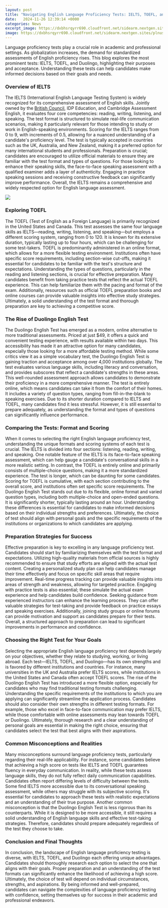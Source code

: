 ```yaml
---
layout: post
title: "Navigating English Language Proficiency Tests: IELTS, TOEFL, and Duolingo"
date:   2024-11-26 12:39:14 +0000
categories: News
excerpt_image: https://dxbhsrqyrr690.cloudfront.net/sidearm.nextgen.sites/plnusealions.com/images/responsive_2023/default_image.png
image: https://dxbhsrqyrr690.cloudfront.net/sidearm.nextgen.sites/plnusealions.com/images/responsive_2023/default_image.png
---
```


Language proficiency tests play a crucial role in academic and professional settings. As globalization increases, the demand for standardized assessments of English proficiency rises. This blog explores the most prominent tests: IELTS, TOEFL, and Duolingo, highlighting their purposes and acceptance. Understanding these tests can help candidates make informed decisions based on their goals and needs.
### Overview of IELTS
The IELTS (International English Language Testing System) is widely recognized for its comprehensive assessment of English skills. Jointly owned by the [British Council](https://us.edu.vn/en/British_Council), IDP Education, and Cambridge Assessment English, it evaluates four core competencies: reading, writing, listening, and speaking. The test format is structured to simulate real-life communication scenarios, making it particularly relevant for those intending to study or work in English-speaking environments. 
Scoring for the IELTS ranges from 0 to 9, with increments of 0.5, allowing for a nuanced understanding of a candidate's proficiency level. The test is typically accepted in countries such as the UK, Australia, and New Zealand, making it a preferred option for many international students and professionals. Preparation is crucial; candidates are encouraged to utilize official materials to ensure they are familiar with the test format and types of questions. 
For those looking to enhance their speaking skills, the face-to-face speaking assessment with a qualified examiner adds a layer of authenticity. Engaging in practice speaking sessions and receiving constructive feedback can significantly improve performance. Overall, the IELTS remains a comprehensive and widely respected option for English language assessment.

![](https://dxbhsrqyrr690.cloudfront.net/sidearm.nextgen.sites/plnusealions.com/images/responsive_2023/default_image.png)
### Exploring TOEFL
The TOEFL (Test of English as a Foreign Language) is primarily recognized in the United States and Canada. This test assesses the same four language skills as IELTS—reading, writing, listening, and speaking—but employs a different scoring system, ranging from 0 to 120. It is known for its extensive duration, typically lasting up to four hours, which can be challenging for some test-takers.
TOEFL is predominantly administered in an online format, which allows for a more flexible testing environment. Institutions often have specific score requirements, including section-wise cut-offs, making it essential for candidates to be familiar with the test's structure and expectations. Understanding the types of questions, particularly in the reading and listening sections, is crucial for effective preparation.
Many candidates benefit from taking practice tests that reflect the actual TOEFL experience. This can help familiarize them with the pacing and format of the exam. Additionally, resources such as official TOEFL preparation books and online courses can provide valuable insights into effective study strategies. Ultimately, a solid understanding of the test format and thorough preparation are key to achieving a competitive score.
### The Rise of Duolingo English Test
The Duolingo English Test has emerged as a modern, online alternative to more traditional assessments. Priced at just $49, it offers a quick and convenient testing experience, with results available within two days. This accessibility has made it an attractive option for many candidates, especially those looking for a more affordable testing method. 
While some critics view it as a simple vocabulary test, the Duolingo English Test is gaining traction and acceptance among over 4,000 institutions globally. The test evaluates various language skills, including literacy and conversation, and provides subscores that reflect a candidate's strengths in these areas. This well-rounded assessment approach allows candidates to demonstrate their proficiency in a more comprehensive manner.
The test is entirely online, which means candidates can take it from the comfort of their homes. It includes a variety of question types, ranging from fill-in-the-blank to speaking exercises. Due to its shorter duration compared to IELTS and TOEFL, many candidates find it less stressful. However, it is still essential to prepare adequately, as understanding the format and types of questions can significantly influence performance.
### Comparing the Tests: Format and Scoring
When it comes to selecting the right English language proficiency test, understanding the unique formats and scoring systems of each test is crucial. The IELTS is divided into four sections: listening, reading, writing, and speaking. One notable feature of the IELTS is its face-to-face speaking assessment, which can help gauge a candidate's conversational skills in a more realistic setting.
In contrast, the TOEFL is entirely online and primarily consists of multiple-choice questions, making it a more standardized experience. The test is longer, which can be daunting for some candidates. Scoring for TOEFL is cumulative, with each section contributing to the overall score, and institutions often set specific score requirements.
The Duolingo English Test stands out due to its flexible, online format and varied question types, including both multiple-choice and open-ended questions. It is significantly shorter, typically lasting around an hour. Understanding these differences is essential for candidates to make informed decisions based on their individual strengths and preferences. 
Ultimately, the choice of test should align with personal goals and the specific requirements of the institutions or organizations to which candidates are applying. 
### Preparation Strategies for Success
Effective preparation is key to excelling in any language proficiency test. Candidates should start by familiarizing themselves with the test format and expectations. Utilizing high-quality materials from official sources is highly recommended to ensure that study efforts are aligned with the actual test content. 
Creating a personalized study plan can help candidates manage their time effectively and focus on specific skill areas that require improvement. Real-time progress tracking can provide valuable insights into areas of strength and weakness, allowing for targeted practice. Engaging with practice tests is also essential; these simulate the actual exam experience and help candidates build confidence.
Seeking guidance from experienced instructors can enhance the learning process. They can offer valuable strategies for test-taking and provide feedback on practice essays and speaking exercises. Additionally, joining study groups or online forums can provide motivation and support as candidates prepare for their tests. Overall, a structured approach to preparation can lead to significant improvements in performance and confidence.
### Choosing the Right Test for Your Goals
Selecting the appropriate English language proficiency test depends largely on your objectives, whether they relate to studying, working, or living abroad. Each test—IELTS, TOEFL, and Duolingo—has its own strengths and is favored by different institutions and countries. 
For instance, many universities in the UK and Australia prefer IELTS scores, while institutions in the United States and Canada often accept TOEFL scores. The rise of the Duolingo English Test has introduced a more flexible option, especially for candidates who may find traditional testing formats challenging. 
Understanding the specific requirements of the institutions to which you are applying can significantly streamline the application process. Candidates should also consider their own strengths in different testing formats. For example, those who excel in face-to-face communication may prefer IELTS, while those comfortable with online assessments may lean towards TOEFL or Duolingo. 
Ultimately, thorough research and a clear understanding of personal goals are essential in making the right choice, ensuring that candidates select the test that best aligns with their aspirations.
### Common Misconceptions and Realities
Many misconceptions surround language proficiency tests, particularly regarding their real-life applicability. For instance, some candidates believe that achieving a high score on tests like IELTS and TOEFL guarantees fluency in everyday communication. In reality, while these tests assess language skills, they do not fully reflect daily communication capabilities.
Candidates often report differing levels of difficulty between the tests. Some find IELTS more accessible due to its conversational speaking assessment, while others may struggle with its subjective scoring. It's essential for candidates to approach these tests with realistic expectations and an understanding of their true purpose. 
Another common misconception is that the Duolingo English Test is less rigorous than its counterparts. While it is designed to be more accessible, it still requires a solid understanding of English language skills and effective test-taking strategies. Therefore, candidates should prepare adequately regardless of the test they choose to take.
### Conclusion and Final Thoughts
In conclusion, the landscape of English language proficiency testing is diverse, with IELTS, TOEFL, and Duolingo each offering unique advantages. Candidates should thoroughly research each option to select the one that aligns with their goals. 
Proper preparation and an understanding of the test formats can significantly enhance the likelihood of achieving a high score. Ultimately, the choice of test will depend on individual circumstances, strengths, and aspirations. By being informed and well-prepared, candidates can navigate the complexities of language proficiency testing with confidence, setting themselves up for success in their academic and professional endeavors.